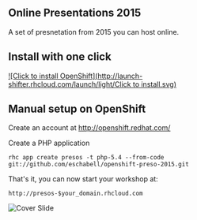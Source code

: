 Online Presentations 2015 
-------------------------
A set of presnetation from 2015 you can host online.


Install with one click
----------------------
[![Click to  install OpenShift](http://launch-shifter.rhcloud.com/launch/light/Click to  install.svg)](https://openshift.redhat.com/app/console/application_type/custom?&cartridges[]=php-5.4&initial_git_url=https://github.com/eschabell/openshift-preso-2015.git&name=presos)


Manual setup on OpenShift
-------------------------
Create an account at http://openshift.redhat.com/

Create a PHP application

    rhc app create presos -t php-5.4 --from-code git://github.com/eschabell/openshift-preso-2015.git

That's it, you can now start your workshop at:

    http://presos-$your_domain.rhcloud.com

![Cover Slide](https://raw.githubusercontent.com/eschabell/openshift-preso-2015/master/cover.png)
